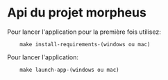 # Api du projet morpheus

Pour lancer l'application pour la première fois utilisez:
```
    make install-requirements-(windows ou mac)
```

Pour lancer l'application:
```
    make launch-app-(windows ou mac)
```